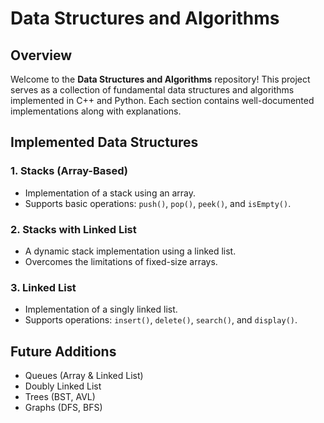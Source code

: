 # Data Structures and Algorithms

## Overview
Welcome to the **Data Structures and Algorithms** repository! This project serves as a collection of fundamental data structures and algorithms implemented in C++ and Python. Each section contains well-documented implementations along with explanations.

## Implemented Data Structures
### 1. Stacks (Array-Based)
- Implementation of a stack using an array.
- Supports basic operations: `push()`, `pop()`, `peek()`, and `isEmpty()`.

### 2. Stacks with Linked List
- A dynamic stack implementation using a linked list.
- Overcomes the limitations of fixed-size arrays.

### 3. Linked List
- Implementation of a singly linked list.
- Supports operations: `insert()`, `delete()`, `search()`, and `display()`.

## Future Additions
- Queues (Array & Linked List)
- Doubly Linked List
- Trees (BST, AVL)
- Graphs (DFS, BFS)


